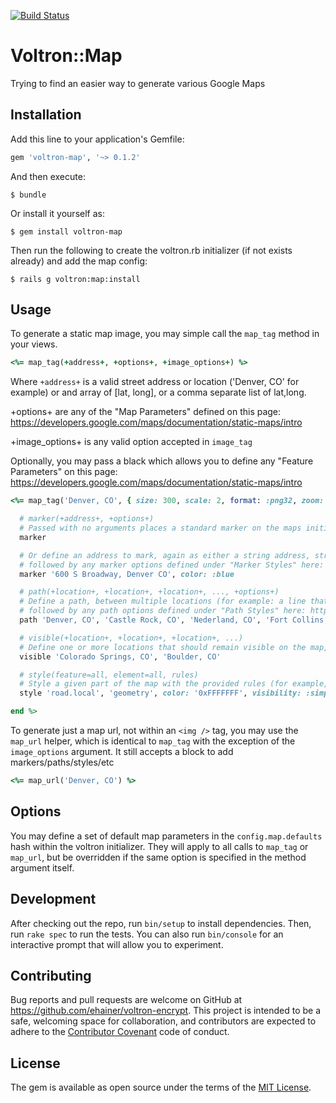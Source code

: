 [![Build Status](https://travis-ci.org/ehainer/voltron-map.svg?branch=master)](https://travis-ci.org/ehainer/voltron-map)

# Voltron::Map

Trying to find an easier way to generate various Google Maps

## Installation

Add this line to your application's Gemfile:

```ruby
gem 'voltron-map', '~> 0.1.2'
```

And then execute:

    $ bundle

Or install it yourself as:

    $ gem install voltron-map

Then run the following to create the voltron.rb initializer (if not exists already) and add the map config:

    $ rails g voltron:map:install

## Usage

To generate a static map image, you may simple call the `map_tag` method in your views.

```ruby
<%= map_tag(+address+, +options+, +image_options+) %>
```

Where `+address+` is a valid street address or location ('Denver, CO' for example) or and array of [lat, long], or a comma separate list of lat,long.

+options+ are any of the "Map Parameters" defined on this page: https://developers.google.com/maps/documentation/static-maps/intro

+image_options+ is any valid option accepted in `image_tag`

Optionally, you may pass a black which allows you to define any "Feature Parameters" on this page: https://developers.google.com/maps/documentation/static-maps/intro

```ruby
<%= map_tag('Denver, CO', { size: 300, scale: 2, format: :png32, zoom: 12 }, { size: 300, alt: 'Home' }) do

  # marker(+address+, +options+)
  # Passed with no arguments places a standard marker on the maps initial address, in this case, "Denver, CO"
  marker

  # Or define an address to mark, again as either a string address, string of "lat,long", or array as [lat, long],
  # followed by any marker options defined under "Marker Styles" here: https://developers.google.com/maps/documentation/static-maps/intro#Markers
  marker '600 S Broadway, Denver CO', color: :blue

  # path(+location+, +location+, +location+, ..., +options+)
  # Define a path, between multiple locations (for example: a line that goes from Denver to Castle Rock to Nederland to Fort Collins and back to Denver (closing the loop))
  # followed by any path options defined under "Path Styles" here: https://developers.google.com/maps/documentation/static-maps/intro#Paths
  path 'Denver, CO', 'Castle Rock, CO', 'Nederland, CO', 'Fort Collins, CO', 'Denver, CO', color: '0x234051', fillcolor: '0x00000033'

  # visible(+location+, +location+, +location+, ...)
  # Define one or more locations that should remain visible on the map, in the event that the given +map_tag+ params would result in it being cut off
  visible 'Colorado Springs, CO', 'Boulder, CO'

  # style(feature=all, element=all, rules)
  # Style a given part of the map with the provided rules (for example, simplify and make all local roads white on the map)
  style 'road.local', 'geometry', color: '0xFFFFFFF', visibility: :simplified

end %>
```

To generate just a map url, not within an `<img />` tag, you may use the `map_url` helper, which is identical to `map_tag` with the exception of the `image_options` argument. It still accepts a block to add markers/paths/styles/etc

```ruby
<%= map_url('Denver, CO') %>
```

## Options

You may define a set of default map parameters in the `config.map.defaults` hash within the voltron initializer. They will apply to all calls to `map_tag` or `map_url`, but be overridden if the same option is specified in the method argument itself.

## Development

After checking out the repo, run `bin/setup` to install dependencies. Then, run `rake spec` to run the tests. You can also run `bin/console` for an interactive prompt that will allow you to experiment.

## Contributing

Bug reports and pull requests are welcome on GitHub at https://github.com/ehainer/voltron-encrypt. This project is intended to be a safe, welcoming space for collaboration, and contributors are expected to adhere to the [Contributor Covenant](http://contributor-covenant.org) code of conduct.

## License

The gem is available as open source under the terms of the [MIT License](http://opensource.org/licenses/MIT).
